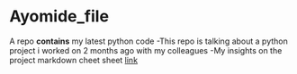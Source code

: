 # Ayomide_file

A repo **contains** my latest python code
-This repo is talking about a python project i worked on 2 months ago with my colleagues
-My insights on the project 
markdown cheet sheet [link](https://www.markdownguide.org/basic-syntax/#headings)
